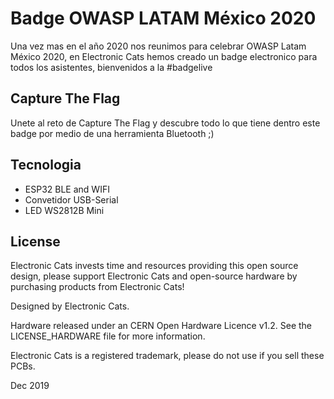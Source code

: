 # Badge OWASP LATAM México 2020

Una vez mas en el año 2020 nos reunimos para celebrar OWASP Latam México 2020, en Electronic Cats hemos creado un badge electronico para todos los asistentes, bienvenidos a la #badgelive

## Capture The Flag

Unete al reto de Capture The Flag y descubre todo lo que tiene dentro este badge por medio de una herramienta Bluetooth ;)

## Tecnologia

- ESP32 BLE and WIFI
- Convetidor USB-Serial
- LED WS2812B Mini

## License

Electronic Cats invests time and resources providing this open source design, please support Electronic Cats and open-source hardware by purchasing products from Electronic Cats!

Designed by Electronic Cats.

Hardware released under an CERN Open Hardware Licence v1.2. See the LICENSE_HARDWARE file for more information.

Electronic Cats is a registered trademark, please do not use if you sell these PCBs.

Dec 2019
